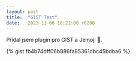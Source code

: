 ```yaml
---
layout: post
title:  "GIST Test"
date:   2023-11-06 18:21:00 +0200
---
```

Přidal jsem plugin pro GIST a Jemoji :hammer:.


{% gist fb4b74dff06b886fa85361dbc45bdba6 %}
